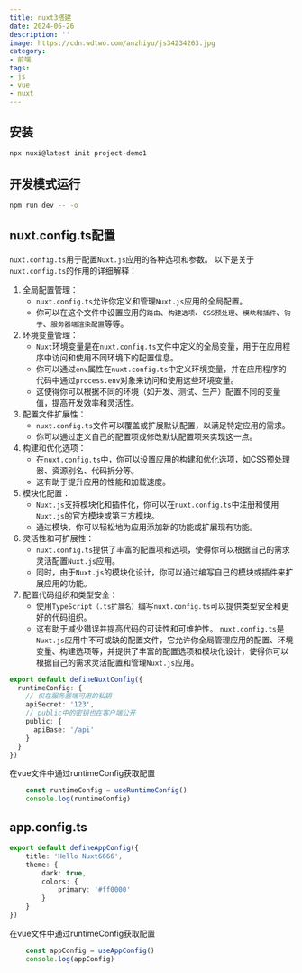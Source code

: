 ```yaml
---
title: nuxt3搭建
date: 2024-06-26
description: ''
image: https://cdn.wdtwo.com/anzhiyu/js34234263.jpg
category: 
- 前端
tags: 
- js
- vue
- nuxt
---
```


## 安装
```bash
npx nuxi@latest init project-demo1
```
## 开发模式运行
```bash
npm run dev -- -o
```
## nuxt.config.ts配置
`nuxt.config.ts`用于配置`Nuxt.js`应用的各种选项和参数。
以下是关于`nuxt.config.ts`的作用的详细解释：
1. 全局配置管理：
    - `nuxt.config.ts`允许你定义和管理`Nuxt.js`应用的全局配置。
    - 你可以在这个文件中设置应用的`路由`、`构建选项`、`CSS预处理`、`模块和插件`、`钩子`、`服务器端渲染配置`等等。
2. 环境变量管理：
    - `Nuxt`环境变量是在`nuxt.config.ts`文件中定义的全局变量，用于在应用程序中访问和使用不同环境下的配置信息。
    - 你可以通过`env`属性在`nuxt.config.ts`中定义环境变量，并在应用程序的代码中通过`process.env`对象来访问和使用这些环境变量。
    - 这使得你可以根据不同的环境（如开发、测试、生产）配置不同的变量值，提高开发效率和灵活性。
3. 配置文件扩展性：
    - `nuxt.config.ts`文件可以覆盖或扩展默认配置，以满足特定应用的需求。
    - 你可以通过定义自己的配置项或修改默认配置项来实现这一点。
4. 构建和优化选项：
    - 在`nuxt.config.ts`中，你可以设置应用的构建和优化选项，如CSS预处理器、资源别名、代码拆分等。
    - 这有助于提升应用的性能和加载速度。
5. 模块化配置：
    - `Nuxt.js`支持模块化和插件化，你可以在`nuxt.config.ts`中注册和使用`Nuxt.js`的官方模块或第三方模块。
    - 通过模块，你可以轻松地为应用添加新的功能或扩展现有功能。
6. 灵活性和可扩展性：
    - `nuxt.config.ts`提供了丰富的配置项和选项，使得你可以根据自己的需求灵活配置`Nuxt.js`应用。
    - 同时，由于`Nuxt.js`的模块化设计，你可以通过编写自己的模块或插件来扩展应用的功能。
7. 配置代码组织和类型安全：
    - 使用`TypeScript（.ts扩展名）`编写`nuxt.config.ts`可以提供类型安全和更好的代码组织。
    - 这有助于减少错误并提高代码的可读性和可维护性。
`nuxt.config.ts`是`Nuxt.js`应用中不可或缺的配置文件，它允许你全局管理应用的配置、环境变量、构建选项等，并提供了丰富的配置选项和模块化设计，使得你可以根据自己的需求灵活配置和管理`Nuxt.js`应用。
```ts
export default defineNuxtConfig({
  runtimeConfig: {
    // 仅在服务器端可用的私钥
    apiSecret: '123',
    // public中的密钥也在客户端公开
    public: {
      apiBase: '/api'
    }
  }
})

```
在vue文件中通过runtimeConfig获取配置
```js
    const runtimeConfig = useRuntimeConfig()
    console.log(runtimeConfig)
```
## app.config.ts

```ts
export default defineAppConfig({
    title: 'Hello Nuxt6666',
    theme: {
        dark: true,
        colors: {
            primary: '#ff0000'
        }
    }
})
```
在vue文件中通过runtimeConfig获取配置
```js
    const appConfig = useAppConfig()
    console.log(appConfig)
```